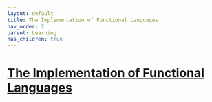 ```yaml
---
layout: default
title: The Implementation of Functional Languages
nav_order: 2
parent: Learning
has_children: true
---
```


# [The Implementation of Functional Languages](https://www.microsoft.com/en-us/research/publication/the-implementation-of-functional-programming-languages/)
